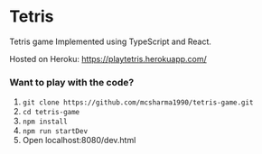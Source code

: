 # Tetris
Tetris game Implemented using TypeScript and React.

Hosted on Heroku: https://playtetris.herokuapp.com/

### Want to play with the code? ###

1. `git clone https://github.com/mcsharma1990/tetris-game.git`
2. `cd tetris-game`
3. `npm install`
4. `npm run startDev`
5. Open localhost:8080/dev.html


